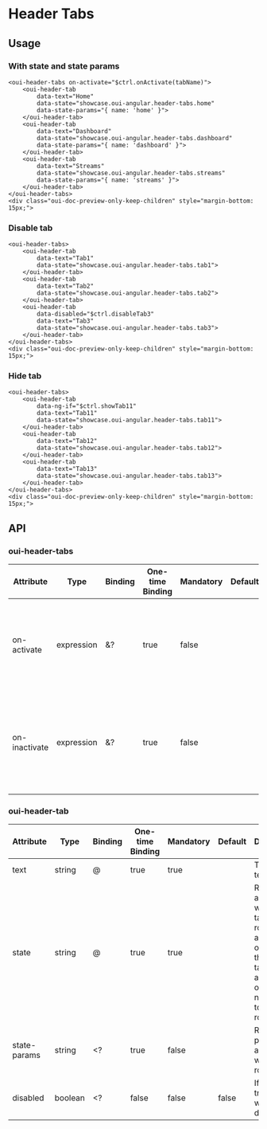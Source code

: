 
# Header Tabs
<component-status cx-design="complete" ux="complete"></component-status>
## Usage
### With state and state params
```html:preview
<oui-header-tabs on-activate="$ctrl.onActivate(tabName)">
    <oui-header-tab 
        data-text="Home" 
        data-state="showcase.oui-angular.header-tabs.home"
        data-state-params="{ name: 'home' }">
    </oui-header-tab>
    <oui-header-tab 
        data-text="Dashboard"
        data-state="showcase.oui-angular.header-tabs.dashboard"
        data-state-params="{ name: 'dashboard' }">
    </oui-header-tab>
    <oui-header-tab 
        data-text="Streams"
        data-state="showcase.oui-angular.header-tabs.streams"
        data-state-params="{ name: 'streams' }">
    </oui-header-tab>
</oui-header-tabs>
<div class="oui-doc-preview-only-keep-children" style="margin-bottom: 15px;">
```
### Disable tab
```html:preview
<oui-header-tabs>
    <oui-header-tab 
        data-text="Tab1" 
        data-state="showcase.oui-angular.header-tabs.tab1">
    </oui-header-tab>
    <oui-header-tab 
        data-text="Tab2"
        data-state="showcase.oui-angular.header-tabs.tab2">
    </oui-header-tab>
    <oui-header-tab 
        data-disabled="$ctrl.disableTab3"
        data-text="Tab3"
        data-state="showcase.oui-angular.header-tabs.tab3">
    </oui-header-tab>
</oui-header-tabs>
<div class="oui-doc-preview-only-keep-children" style="margin-bottom: 15px;">
```
### Hide tab
```html:preview
<oui-header-tabs>
    <oui-header-tab
        data-ng-if="$ctrl.showTab11" 
        data-text="Tab11" 
        data-state="showcase.oui-angular.header-tabs.tab11">
    </oui-header-tab>
    <oui-header-tab 
        data-text="Tab12"
        data-state="showcase.oui-angular.header-tabs.tab12">
    </oui-header-tab>
    <oui-header-tab
        data-text="Tab13"
        data-state="showcase.oui-angular.header-tabs.tab13">
    </oui-header-tab>
</oui-header-tabs>
<div class="oui-doc-preview-only-keep-children" style="margin-bottom: 15px;">
```
## API 
### oui-header-tabs
| Attribute     | Type     | Binding | One-time Binding | Mandatory    | Default   | Description                               |
| ----          | ----     | ----    | ----             | ----      | ----      | ----                                      |
| on-activate   | expression | &?    | true             | false     |           | Callback method called on activating a tab. Sends active tab name(text) in arguments.                    |
| on-inactivate | expression | &?    | true             | false     |           | Callback method called on inactivating a tab. Sends inactive tab name(text) in arguments.  |

### oui-header-tab
| Attribute     | Type     | Binding | One-time Binding | Mandatory    | Default   | Description                               |
| ----          | ----     | ----    | ----             | ----      | ----      | ----                                      |
| text          | string   | @       | true             | true      |           | Tab header text.                  |
| state         | string   | @       | true             | true      |           | Route name associated with this tab. This route gets activated on clicking this tab or tab gets activated on navigating to this route.              |
| state-params  | string   | <?      | true             | false     |           | Route params associated with this route.              |
| disabled      | boolean  | <?      | false            | false     | false     | If set to true, tab will be disabled.                    |